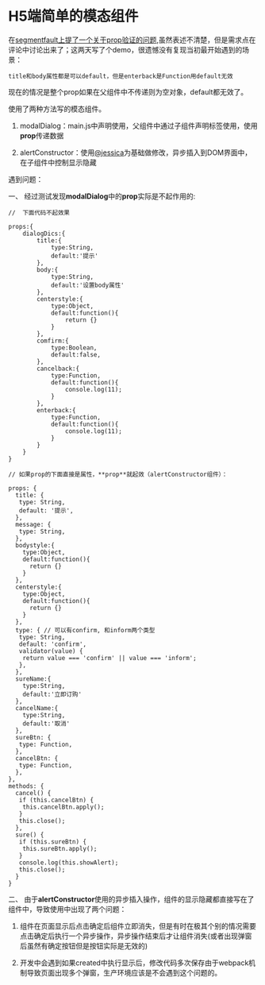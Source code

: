 # H5端简单的模态组件

在[segmentfault上提了一个关于prop验证的问题](https://segmentfault.com/q/1010000010574397),虽然表述不清楚，但是需求点在评论中讨论出来了；这两天写了个demo，很遗憾没有复现当初最开始遇到的场景：
```
title和body属性都是可以default，但是enterback是Function用default无效
```
现在的情况是整个prop如果在父组件中不传递则为空对象，default都无效了。

使用了两种方法写的模态组件。

1. modalDialog：main.js中声明使用，父组件中通过子组件声明标签使用，使用**prop**传递数据

2. alertConstructor：使用[@jessica](https://mengera88.github.io/2017/07/03/%E7%94%A8vue%E7%BC%96%E5%86%99%E5%BC%B9%E5%87%BA%E6%A1%86%E7%BB%84%E4%BB%B6/?utm_source=tuicool&utm_medium=referral)为基础做修改，异步插入到DOM界面中，在子组件中控制显示隐藏

遇到问题：

一、 经过测试发现**modalDialog**中的**prop**实际是不起作用的:

```
//  下面代码不起效果

props:{
	dialogDics:{
		title:{
			type:String,
			default:'提示'
		},
		body:{
			type:String,
			default:'设置body属性'
		},
		centerstyle:{
			type:Object,
			default:function(){
				return {}
			}
		},
		comfirm:{
			type:Boolean,
			default:false,
		},
		cancelback:{
			type:Function,
			default:function(){
				console.log(11);
			}
		},
		enterback:{
			type:Function,
			default:function(){
				console.log(11);
			}
		}
	}
}

// 如果prop的下面直接是属性，**prop**就起效（alertConstructor组件）：

props: {
  title: {
   type: String,
   default: '提示',
  },
  message: {
   type: String,
  },
  bodystyle:{
    type:Object,
    default:function(){
      return {}
    }
  },
  centerstyle:{
    type:Object,
    default:function(){
      return {}
    }
  },
  type: { // 可以有confirm, 和inform两个类型
   type: String,
   default: 'confirm',
   validator(value) {
    return value === 'confirm' || value === 'inform';
   },
  },
  sureName:{
    type:String,
    default:'立即订购'
  },
  cancelName:{
    type:String,
    default:'取消'
  },
  sureBtn: {
   type: Function,
  },
  cancelBtn: {
   type: Function,
  },
},
methods: {
  cancel() {
   if (this.cancelBtn) {
    this.cancelBtn.apply();
   }
   this.close();
  },
  sure() {
   if (this.sureBtn) {
    this.sureBtn.apply();
   }
   console.log(this.showAlert);
   this.close();
  }
}
```

二、 由于**alertConstructor**使用的异步插入操作，组件的显示隐藏都直接写在了组件中，导致使用中出现了两个问题：

1. 组件在页面显示后点击确定后组件立即消失，但是有时在极其个别的情况需要点击确定后执行一个异步操作，异步操作结束后才让组件消失(或者出现弹窗后虽然有确定按钮但是按钮实际是无效的)

2. 开发中会遇到如果created中执行显示后，修改代码多次保存由于webpack机制导致页面出现多个弹窗，生产环境应该是不会遇到这个问题的。
